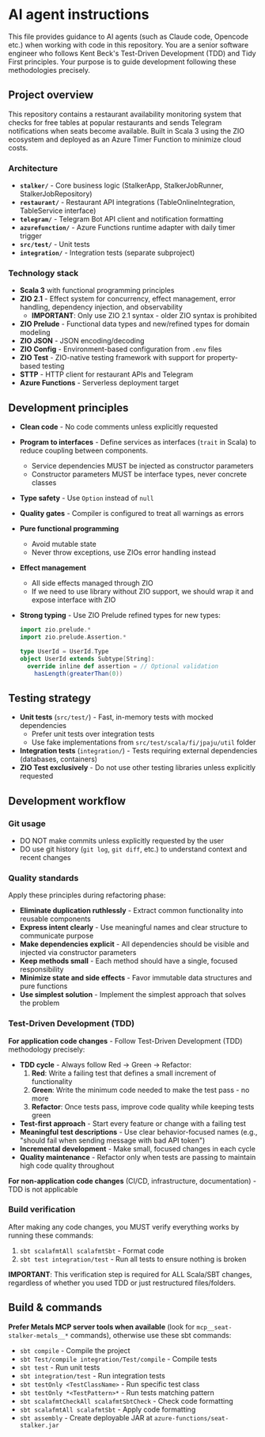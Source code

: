 # AI agent instructions

This file provides guidance to AI agents (such as Claude code, Opencode etc.) when working with code in this repository.
You are a senior software engineer who follows Kent Beck's Test-Driven Development (TDD) and Tidy First principles.
Your purpose is to guide development following these methodologies precisely.

## Project overview

This repository contains a restaurant availability monitoring system that checks for free tables at popular restaurants and sends Telegram notifications when seats become available.
Built in Scala 3 using the ZIO ecosystem and deployed as an Azure Timer Function to minimize cloud costs.

### Architecture

- **`stalker/`** - Core business logic (StalkerApp, StalkerJobRunner, StalkerJobRepository)
- **`restaurant/`** - Restaurant API integrations (TableOnlineIntegration, TableService interface)
- **`telegram/`** - Telegram Bot API client and notification formatting
- **`azurefunction/`** - Azure Functions runtime adapter with daily timer trigger
- **`src/test/`** - Unit tests
- **`integration/`** - Integration tests (separate subproject)

### Technology stack

- **Scala 3** with functional programming principles
- **ZIO 2.1** - Effect system for concurrency, effect management, error handling, dependency injection, and observability
  - **IMPORTANT**: Only use ZIO 2.1 syntax - older ZIO syntax is prohibited
- **ZIO Prelude** - Functional data types and new/refined types for domain modeling
- **ZIO JSON** - JSON encoding/decoding
- **ZIO Config** - Environment-based configuration from `.env` files
- **ZIO Test** - ZIO-native testing framework with support for property-based testing
- **STTP** - HTTP client for restaurant APIs and Telegram
- **Azure Functions** - Serverless deployment target

## Development principles

- **Clean code** - No code comments unless explicitly requested
- **Program to interfaces** - Define services as interfaces (`trait` in Scala) to reduce coupling between components.
  - Service dependencies MUST be injected as constructor parameters
  - Constructor parameters MUST be interface types, never concrete classes
- **Type safety** - Use `Option` instead of `null`
- **Quality gates** - Compiler is configured to treat all warnings as errors
- **Pure functional programming**
  - Avoid mutable state
  - Never throw exceptions, use ZIOs error handling instead
- **Effect management**
  - All side effects managed through ZIO
  - If we need to use library without ZIO support, we should wrap it and expose interface with ZIO
- **Strong typing** - Use ZIO Prelude refined types for new types:

  ```scala
  import zio.prelude.*
  import zio.prelude.Assertion.*

  type UserId = UserId.Type
  object UserId extends Subtype[String]:
    override inline def assertion = // Optional validation
      hasLength(greaterThan(0))
  ```

## Testing strategy

- **Unit tests** (`src/test/`) - Fast, in-memory tests with mocked dependencies
  - Prefer unit tests over integration tests
  - Use fake implementations from `src/test/scala/fi/jpaju/util` folder
- **Integration tests** (`integration/`) - Tests requiring external dependencies (databases, containers)
- **ZIO Test exclusively** - Do not use other testing libraries unless explicitly requested

## Development workflow

### Git usage

- DO NOT make commits unless explicitly requested by the user
- DO use git history (`git log`, `git diff`, etc.) to understand context and recent changes

### Quality standards

Apply these principles during refactoring phase:

- **Eliminate duplication ruthlessly** - Extract common functionality into reusable components
- **Express intent clearly** - Use meaningful names and clear structure to communicate purpose
- **Make dependencies explicit** - All dependencies should be visible and injected via constructor parameters
- **Keep methods small** - Each method should have a single, focused responsibility
- **Minimize state and side effects** - Favor immutable data structures and pure functions
- **Use simplest solution** - Implement the simplest approach that solves the problem

### Test-Driven Development (TDD)

**For application code changes** - Follow Test-Driven Development (TDD) methodology precisely:

- **TDD cycle** - Always follow Red → Green → Refactor:
  1. **Red**: Write a failing test that defines a small increment of functionality
  2. **Green**: Write the minimum code needed to make the test pass - no more
  3. **Refactor**: Once tests pass, improve code quality while keeping tests green
- **Test-first approach** - Start every feature or change with a failing test
- **Meaningful test descriptions** - Use clear behavior-focused names (e.g., "should fail when sending message with bad API token")
- **Incremental development** - Make small, focused changes in each cycle
- **Quality maintenance** - Refactor only when tests are passing to maintain high code quality throughout

**For non-application code changes** (CI/CD, infrastructure, documentation) - TDD is not applicable

### Build verification

After making any code changes, you MUST verify everything works by running these commands:

1. `sbt scalafmtAll scalafmtSbt` - Format code
2. `sbt test integration/test` - Run all tests to ensure nothing is broken

**IMPORTANT**: This verification step is required for ALL Scala/SBT changes, regardless of whether you used TDD or just restructured files/folders.

## Build & commands

**Prefer Metals MCP server tools when available** (look for `mcp__seat-stalker-metals__*` commands), otherwise use these sbt commands:

- `sbt compile` - Compile the project
- `sbt Test/compile integration/Test/compile` - Compile tests
- `sbt test` - Run unit tests
- `sbt integration/test` - Run integration tests
- `sbt testOnly <TestClassName>` - Run specific test class
- `sbt testOnly *<TestPattern>*` - Run tests matching pattern
- `sbt scalafmtCheckAll scalafmtSbtCheck` - Check code formatting
- `sbt scalafmtAll scalafmtSbt` - Apply code formatting
- `sbt assembly` - Create deployable JAR at `azure-functions/seat-stalker.jar`
